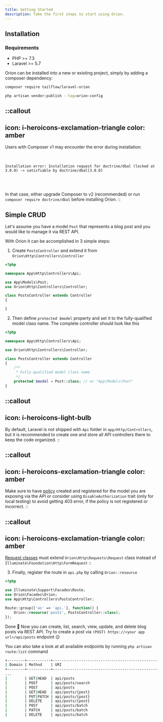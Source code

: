 ```yaml
---
title: Getting Started
description: Take the first steps to start using Orion.
---
```


## Installation

### Requirements

- PHP >= 7.3
- Laravel >= 5.7

Orion can be installed into a new or existing project, simply by adding a composer dependency:

```bash
composer require tailflow/laravel-orion
```

```bash
php artisan vendor:publish --tag=orion-config
```

::callout
---
icon: i-heroicons-exclamation-triangle
color: amber
---
Users with Composer v1 may encounter the error during installation:

<br/><br/>
`Installation error: Installation request for doctrine/dbal (locked at 3.0.0) -> satisfiable by doctrine/dbal[3.0.0]`

<br/><br/>

In that case, either upgrade Composer to v2 (recommended) or run `composer require doctrine/dbal` before installing Orion.
::

## Simple CRUD

Let's assume you have a model `Post` that represents a blog post and you would like to manage it via REST API.

With Orion it can be accomplished in 3 simple steps:

1. Create `PostsController` and extend it from `Orion\Http\Controllers\Controller`

```php
<?php

namespace App\Http\Controllers\Api;

use App\Models\Post;
use Orion\Http\Controllers\Controller;

class PostsController extends Controller
{

}
```

2. Then define `protected $model` property and set it to the fully-qualified model class name. The complete controller should look like this

```php
<?php

namespace App\Http\Controllers\Api;

use Orion\Http\Controllers\Controller;

class PostsController extends Controller
{
    /**
     * Fully-qualified model class name
     */
    protected $model = Post::class; // or "App\Models\Post"
}
```

::callout
---
icon: i-heroicons-light-bulb
---
By default, Laravel is not shipped with `Api` folder in `app/Http/Controllers`, but it is recommended to create one and store all API controllers there to keep the code organized.
::

::callout
---
icon: i-heroicons-exclamation-triangle
color: amber
---
Make sure to have [policy](https://laravel.com/docs/authorization#creating-policies) created and registered for the model you are exposing via the API or consider using `DisableAuthorization` trait (only for local testing) to avoid getting 403 error, if the policy is not registered or incorrect.
::

::callout
---
icon: i-heroicons-exclamation-triangle
color: amber
---
[Request classes](/guide/security#validation) must extend `Orion\Http\Requests\Request` class instead of `Illuminate\Foundation\Http\FormRequest`
::

3. Finally, register the route in `api.php` by calling `Orion::resource`

```php
<?php

use Illuminate\Support\Facades\Route;
use Orion\Facades\Orion;
use App\Http\Controllers\PostsController;

Route::group(['as' => 'api.'], function() {
    Orion::resource('posts', PostsController::class);
});

```

Done :tada: Now you can create, list, search, view, update, and delete blog posts via REST API. Try to create a post via `(POST) https://<your app url>/api/posts` endpoint :wink:

You can also take a look at all available endpoints by running `php artisan route:list` command

```bash
+--------+-----------+-------------------------------------------------+----------------------------------------+---------------------------------------------------------------------------+-------------------------------------------------+
| Domain | Method    | URI                                             | Name                                   | Action                                                                    | Middleware                                      |
+--------+-----------+-------------------------------------------------+----------------------------------------+---------------------------------------------------------------------------+-------------------------------------------------+
...
|        | GET|HEAD  | api/posts                                       | api.posts.index                        | App\Http\Controllers\Api\PostsController@index                            | api                                             |
|        | POST      | api/posts/search                                | api.posts.search                       | App\Http\Controllers\Api\PostsController@index                            | api                                             |
|        | POST      | api/posts                                       | api.posts.store                        | App\Http\Controllers\Api\PostsController@store                            | api                                             |
|        | GET|HEAD  | api/posts/{post}                                | api.posts.show                         | App\Http\Controllers\Api\PostsController@show                             | api                                             |  
|        | PUT|PATCH | api/posts/{post}                                | api.posts.update                       | App\Http\Controllers\Api\PostsController@update                           | api                                             |
|        | DELETE    | api/posts/{post}                                | api.posts.destroy                      | App\Http\Controllers\Api\PostsController@destroy                          | api                                             |
|        | POST      | api/posts/batch                                 | api.posts.batchStore                   | App\Http\Controllers\Api\PostsController@batchStore                       | api                                             |
|        | PATCH     | api/posts/batch                                 | api.posts.batchUpdate                  | App\Http\Controllers\Api\PostsController@batchUpdate                      | api                                             |
|        | DELETE    | api/posts/batch                                 | api.posts.batchDestroy                 | App\Http\Controllers\Api\PostsController@batchDestroy                     | api                                             |
```
